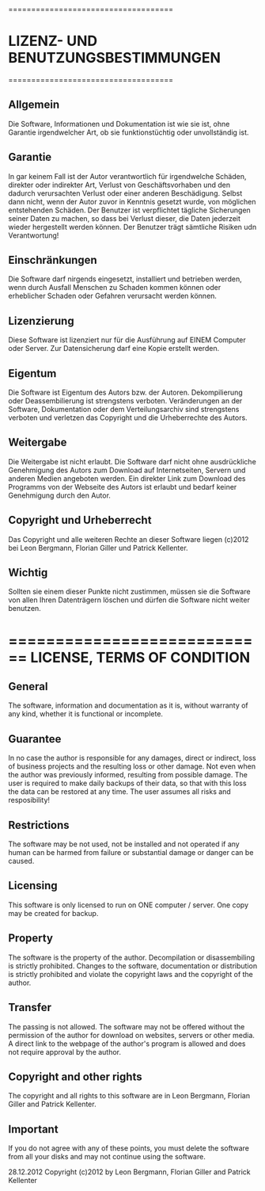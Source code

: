 ====================================
# LIZENZ- UND BENUTZUNGSBESTIMMUNGEN
====================================

## Allgemein
Die Software, Informationen und Dokumentation ist wie sie ist, ohne Garantie
irgendwelcher Art, ob sie funktionstüchtig oder unvollständig ist.

## Garantie
In gar keinem Fall ist der Autor verantwortlich für irgendwelche Schäden,
direkter oder indirekter Art, Verlust von Geschäftsvorhaben und den dadurch
verursachten Verlust oder einer anderen Beschädigung.
Selbst dann nicht, wenn der Autor zuvor in Kenntnis gesetzt wurde, von
möglichen entstehenden Schäden.
Der Benutzer ist verpflichtet tägliche Sicherungen seiner Daten zu machen, so
dass bei Verlust dieser, die Daten jederzeit wieder hergestellt werden können.
Der Benutzer trägt sämtliche Risiken udn Verantwortung!

## Einschränkungen
Die Software darf nirgends eingesetzt, installiert und betrieben werden, wenn
durch Ausfall Menschen zu Schaden kommen können oder erheblicher Schaden oder
Gefahren verursacht werden können.

## Lizenzierung
Diese Software ist lizenziert nur für die Ausführung auf EINEM Computer oder
Server.
Zur Datensicherung darf eine Kopie erstellt werden.

## Eigentum
Die Software ist Eigentum des Autors bzw. der Autoren. Dekompilierung oder Deassembilierung ist
strengstens verboten.
Veränderungen an der Software, Dokumentation oder dem Verteilungsarchiv sind
strengstens verboten und verletzen das Copyright und die Urheberrechte des
Autors.

## Weitergabe
Die Weitergabe ist nicht erlaubt.
Die Software darf nicht ohne ausdrückliche Genehmigung des Autors zum Download
auf Internetseiten, Servern und anderen Medien angeboten werden.
Ein direkter Link zum Download des Programms von der Webseite des Autors ist
erlaubt und bedarf keiner Genehmigung durch den Autor.

## Copyright und Urheberrecht
Das Copyright und alle weiteren Rechte an dieser Software liegen
(c)2012 bei Leon Bergmann, Florian Giller und Patrick Kellenter.

## Wichtig
Sollten sie einem dieser Punkte nicht zustimmen, müssen sie die Software von
allen Ihren Datenträgern löschen und dürfen die Software nicht weiter
benutzen.



============================
LICENSE, TERMS OF CONDITION
============================

## General
The software, information and documentation as it is, without warranty of any
kind, whether it is functional or incomplete.

## Guarantee
In no case the author is responsible for any damages, direct or indirect,
loss of business projects and the resulting loss or other damage.
Not even when the author was previously informed, resulting from possible
damage.
The user is required to make daily backups of their data, so that with this
loss the data can be restored at any time.
The user assumes all risks and resposibility!

## Restrictions
The software may be not used, not be installed and not operated if any human
can be harmed from failure or substantial damage or danger can be caused.

## Licensing
This software is only licensed to run on ONE computer / server.
One copy may be created for backup.

## Property
The software is the property of the author. Decompilation or disassembiling is
strictly prohibited.
Changes to the software, documentation or distribution is strictly prohibited
and violate the copyright laws and the copyright of the author.

## Transfer
The passing is not allowed.
The software may not be offered without the permission of the author for
download on websites, servers or other media.
A direct link to the webpage of the author's program is allowed and does not
require approval by the author.

## Copyright and other rights
The copyright and all rights to this software are in Leon Bergmann, Florian Giller and Patrick Kellenter.

## Important
If you do not agree with any of these points, you must delete the software
from all your disks and may not continue using the software.

28.12.2012
Copyright (c)2012 by Leon Bergmann, Florian Giller and Patrick Kellenter
